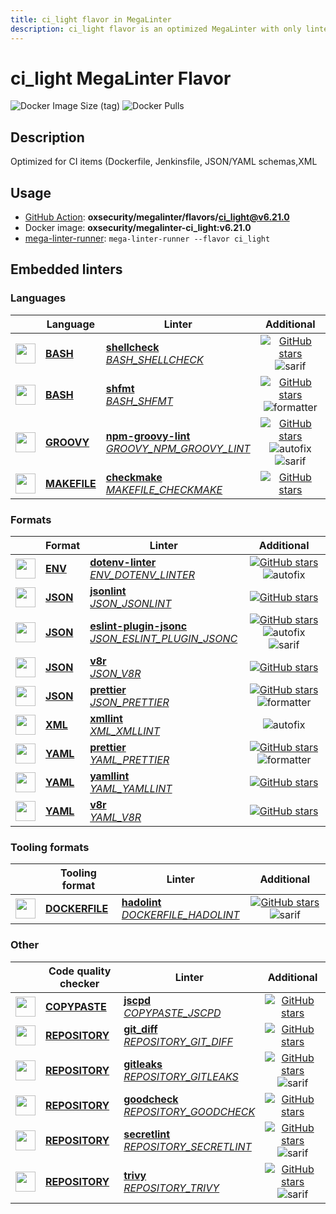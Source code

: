 ```yaml
---
title: ci_light flavor in MegaLinter
description: ci_light flavor is an optimized MegaLinter with only linters related to ci_light projects
---
```

# ci_light MegaLinter Flavor

![Docker Image Size (tag)](https://img.shields.io/docker/image-size/oxsecurity/megalinter-ci_light/v6.21.0)
![Docker Pulls](https://img.shields.io/docker/pulls/oxsecurity/megalinter-ci_light)

## Description

Optimized for CI items (Dockerfile, Jenkinsfile, JSON/YAML schemas,XML

## Usage

- [GitHub Action](https://megalinter.io/6.21.0/installation/#github-action): **oxsecurity/megalinter/flavors/ci_light@v6.21.0**
- Docker image: **oxsecurity/megalinter-ci_light:v6.21.0**
- [mega-linter-runner](https://megalinter.io/6.21.0/mega-linter-runner/): `mega-linter-runner --flavor ci_light`

## Embedded linters

### Languages

|                                                                             <!-- -->                                                                              | Language                                                           | Linter                                                                                                                                                                                   |                                                                                                                     Additional                                                                                                                      |
|:-----------------------------------------------------------------------------------------------------------------------------------------------------------------:|--------------------------------------------------------------------|------------------------------------------------------------------------------------------------------------------------------------------------------------------------------------------|:---------------------------------------------------------------------------------------------------------------------------------------------------------------------------------------------------------------------------------------------------:|
|  <img src="https://github.com/oxsecurity/megalinter/raw/main/docs/assets/icons/bash.ico" alt="" height="32px" class="megalinter-icon"></a> <!-- linter-icon -->   | [**BASH**](https://megalinter.io/6.21.0/descriptors/bash/)         | [**shellcheck**](https://megalinter.io/6.21.0/descriptors/bash_shellcheck/)<br/>[_BASH_SHELLCHECK_](https://megalinter.io/6.21.0/descriptors/bash_shellcheck/)                           |                                [![GitHub stars](https://img.shields.io/github/stars/koalaman/shellcheck?cacheSeconds=3600)](https://github.com/koalaman/shellcheck) ![sarif](https://shields.io/badge/-SARIF-orange)                                |
|  <img src="https://github.com/oxsecurity/megalinter/raw/main/docs/assets/icons/bash.ico" alt="" height="32px" class="megalinter-icon"></a> <!-- linter-icon -->   | [**BASH**](https://megalinter.io/6.21.0/descriptors/bash/)         | [**shfmt**](https://megalinter.io/6.21.0/descriptors/bash_shfmt/)<br/>[_BASH_SHFMT_](https://megalinter.io/6.21.0/descriptors/bash_shfmt/)                                               |                                        [![GitHub stars](https://img.shields.io/github/stars/mvdan/sh?cacheSeconds=3600)](https://github.com/mvdan/sh) ![formatter](https://shields.io/badge/-format-yellow)                                         |
| <img src="https://github.com/oxsecurity/megalinter/raw/main/docs/assets/icons/groovy.ico" alt="" height="32px" class="megalinter-icon"></a> <!-- linter-icon -->  | [**GROOVY**](https://megalinter.io/6.21.0/descriptors/groovy/)     | [**npm-groovy-lint**](https://megalinter.io/6.21.0/descriptors/groovy_npm_groovy_lint/)<br/>[_GROOVY_NPM_GROOVY_LINT_](https://megalinter.io/6.21.0/descriptors/groovy_npm_groovy_lint/) | [![GitHub stars](https://img.shields.io/github/stars/nvuillam/npm-groovy-lint?cacheSeconds=3600)](https://github.com/nvuillam/npm-groovy-lint) ![autofix](https://shields.io/badge/-autofix-green) ![sarif](https://shields.io/badge/-SARIF-orange) |
| <img src="https://github.com/oxsecurity/megalinter/raw/main/docs/assets/icons/default.ico" alt="" height="32px" class="megalinter-icon"></a> <!-- linter-icon --> | [**MAKEFILE**](https://megalinter.io/6.21.0/descriptors/makefile/) | [**checkmake**](https://megalinter.io/6.21.0/descriptors/makefile_checkmake/)<br/>[_MAKEFILE_CHECKMAKE_](https://megalinter.io/6.21.0/descriptors/makefile_checkmake/)                   |                                                           [![GitHub stars](https://img.shields.io/github/stars/mrtazz/checkmake?cacheSeconds=3600)](https://github.com/mrtazz/checkmake)                                                            |

### Formats

|                                                                            <!-- -->                                                                            | Format                                                     | Linter                                                                                                                                                                                             |                                                                                                                          Additional                                                                                                                           |
|:--------------------------------------------------------------------------------------------------------------------------------------------------------------:|------------------------------------------------------------|----------------------------------------------------------------------------------------------------------------------------------------------------------------------------------------------------|:-------------------------------------------------------------------------------------------------------------------------------------------------------------------------------------------------------------------------------------------------------------:|
| <img src="https://github.com/oxsecurity/megalinter/raw/main/docs/assets/icons/env.ico" alt="" height="32px" class="megalinter-icon"></a> <!-- linter-icon -->  | [**ENV**](https://megalinter.io/6.21.0/descriptors/env/)   | [**dotenv-linter**](https://megalinter.io/6.21.0/descriptors/env_dotenv_linter/)<br/>[_ENV_DOTENV_LINTER_](https://megalinter.io/6.21.0/descriptors/env_dotenv_linter/)                            |                           [![GitHub stars](https://img.shields.io/github/stars/dotenv-linter/dotenv-linter?cacheSeconds=3600)](https://github.com/dotenv-linter/dotenv-linter) ![autofix](https://shields.io/badge/-autofix-green)                            |
| <img src="https://github.com/oxsecurity/megalinter/raw/main/docs/assets/icons/json.ico" alt="" height="32px" class="megalinter-icon"></a> <!-- linter-icon --> | [**JSON**](https://megalinter.io/6.21.0/descriptors/json/) | [**jsonlint**](https://megalinter.io/6.21.0/descriptors/json_jsonlint/)<br/>[_JSON_JSONLINT_](https://megalinter.io/6.21.0/descriptors/json_jsonlint/)                                             |                                                                [![GitHub stars](https://img.shields.io/github/stars/prantlf/jsonlint?cacheSeconds=3600)](https://github.com/prantlf/jsonlint)                                                                 |
| <img src="https://github.com/oxsecurity/megalinter/raw/main/docs/assets/icons/json.ico" alt="" height="32px" class="megalinter-icon"></a> <!-- linter-icon --> | [**JSON**](https://megalinter.io/6.21.0/descriptors/json/) | [**eslint-plugin-jsonc**](https://megalinter.io/6.21.0/descriptors/json_eslint_plugin_jsonc/)<br/>[_JSON_ESLINT_PLUGIN_JSONC_](https://megalinter.io/6.21.0/descriptors/json_eslint_plugin_jsonc/) | [![GitHub stars](https://img.shields.io/github/stars/ota-meshi/eslint-plugin-jsonc?cacheSeconds=3600)](https://github.com/ota-meshi/eslint-plugin-jsonc) ![autofix](https://shields.io/badge/-autofix-green) ![sarif](https://shields.io/badge/-SARIF-orange) |
| <img src="https://github.com/oxsecurity/megalinter/raw/main/docs/assets/icons/json.ico" alt="" height="32px" class="megalinter-icon"></a> <!-- linter-icon --> | [**JSON**](https://megalinter.io/6.21.0/descriptors/json/) | [**v8r**](https://megalinter.io/6.21.0/descriptors/json_v8r/)<br/>[_JSON_V8R_](https://megalinter.io/6.21.0/descriptors/json_v8r/)                                                                 |                                                                    [![GitHub stars](https://img.shields.io/github/stars/chris48s/v8r?cacheSeconds=3600)](https://github.com/chris48s/v8r)                                                                     |
| <img src="https://github.com/oxsecurity/megalinter/raw/main/docs/assets/icons/json.ico" alt="" height="32px" class="megalinter-icon"></a> <!-- linter-icon --> | [**JSON**](https://megalinter.io/6.21.0/descriptors/json/) | [**prettier**](https://megalinter.io/6.21.0/descriptors/json_prettier/)<br/>[_JSON_PRETTIER_](https://megalinter.io/6.21.0/descriptors/json_prettier/)                                             |                                    [![GitHub stars](https://img.shields.io/github/stars/prettier/prettier?cacheSeconds=3600)](https://github.com/prettier/prettier) ![formatter](https://shields.io/badge/-format-yellow)                                     |
| <img src="https://github.com/oxsecurity/megalinter/raw/main/docs/assets/icons/xml.ico" alt="" height="32px" class="megalinter-icon"></a> <!-- linter-icon -->  | [**XML**](https://megalinter.io/6.21.0/descriptors/xml/)   | [**xmllint**](https://megalinter.io/6.21.0/descriptors/xml_xmllint/)<br/>[_XML_XMLLINT_](https://megalinter.io/6.21.0/descriptors/xml_xmllint/)                                                    |                                                                                                      ![autofix](https://shields.io/badge/-autofix-green)                                                                                                      |
| <img src="https://github.com/oxsecurity/megalinter/raw/main/docs/assets/icons/yaml.ico" alt="" height="32px" class="megalinter-icon"></a> <!-- linter-icon --> | [**YAML**](https://megalinter.io/6.21.0/descriptors/yaml/) | [**prettier**](https://megalinter.io/6.21.0/descriptors/yaml_prettier/)<br/>[_YAML_PRETTIER_](https://megalinter.io/6.21.0/descriptors/yaml_prettier/)                                             |                                    [![GitHub stars](https://img.shields.io/github/stars/prettier/prettier?cacheSeconds=3600)](https://github.com/prettier/prettier) ![formatter](https://shields.io/badge/-format-yellow)                                     |
| <img src="https://github.com/oxsecurity/megalinter/raw/main/docs/assets/icons/yaml.ico" alt="" height="32px" class="megalinter-icon"></a> <!-- linter-icon --> | [**YAML**](https://megalinter.io/6.21.0/descriptors/yaml/) | [**yamllint**](https://megalinter.io/6.21.0/descriptors/yaml_yamllint/)<br/>[_YAML_YAMLLINT_](https://megalinter.io/6.21.0/descriptors/yaml_yamllint/)                                             |                                                            [![GitHub stars](https://img.shields.io/github/stars/adrienverge/yamllint?cacheSeconds=3600)](https://github.com/adrienverge/yamllint)                                                             |
| <img src="https://github.com/oxsecurity/megalinter/raw/main/docs/assets/icons/yaml.ico" alt="" height="32px" class="megalinter-icon"></a> <!-- linter-icon --> | [**YAML**](https://megalinter.io/6.21.0/descriptors/yaml/) | [**v8r**](https://megalinter.io/6.21.0/descriptors/yaml_v8r/)<br/>[_YAML_V8R_](https://megalinter.io/6.21.0/descriptors/yaml_v8r/)                                                                 |                                                                    [![GitHub stars](https://img.shields.io/github/stars/chris48s/v8r?cacheSeconds=3600)](https://github.com/chris48s/v8r)                                                                     |

### Tooling formats

|                                                                               <!-- -->                                                                               | Tooling format                                                         | Linter                                                                                                                                                                   |                                                                                    Additional                                                                                     |
|:--------------------------------------------------------------------------------------------------------------------------------------------------------------------:|------------------------------------------------------------------------|--------------------------------------------------------------------------------------------------------------------------------------------------------------------------|:---------------------------------------------------------------------------------------------------------------------------------------------------------------------------------:|
| <img src="https://github.com/oxsecurity/megalinter/raw/main/docs/assets/icons/dockerfile.ico" alt="" height="32px" class="megalinter-icon"></a> <!-- linter-icon --> | [**DOCKERFILE**](https://megalinter.io/6.21.0/descriptors/dockerfile/) | [**hadolint**](https://megalinter.io/6.21.0/descriptors/dockerfile_hadolint/)<br/>[_DOCKERFILE_HADOLINT_](https://megalinter.io/6.21.0/descriptors/dockerfile_hadolint/) | [![GitHub stars](https://img.shields.io/github/stars/hadolint/hadolint?cacheSeconds=3600)](https://github.com/hadolint/hadolint) ![sarif](https://shields.io/badge/-SARIF-orange) |

### Other

|                                                                              <!-- -->                                                                               | Code quality checker                                                   | Linter                                                                                                                                                                           |                                                                                        Additional                                                                                         |
|:-------------------------------------------------------------------------------------------------------------------------------------------------------------------:|------------------------------------------------------------------------|----------------------------------------------------------------------------------------------------------------------------------------------------------------------------------|:-----------------------------------------------------------------------------------------------------------------------------------------------------------------------------------------:|
| <img src="https://github.com/oxsecurity/megalinter/raw/main/docs/assets/icons/copypaste.ico" alt="" height="32px" class="megalinter-icon"></a> <!-- linter-icon --> | [**COPYPASTE**](https://megalinter.io/6.21.0/descriptors/copypaste/)   | [**jscpd**](https://megalinter.io/6.21.0/descriptors/copypaste_jscpd/)<br/>[_COPYPASTE_JSCPD_](https://megalinter.io/6.21.0/descriptors/copypaste_jscpd/)                        |                              [![GitHub stars](https://img.shields.io/github/stars/kucherenko/jscpd?cacheSeconds=3600)](https://github.com/kucherenko/jscpd)                               |
|  <img src="https://github.com/oxsecurity/megalinter/raw/main/docs/assets/icons/default.ico" alt="" height="32px" class="megalinter-icon"></a> <!-- linter-icon -->  | [**REPOSITORY**](https://megalinter.io/6.21.0/descriptors/repository/) | [**git_diff**](https://megalinter.io/6.21.0/descriptors/repository_git_diff/)<br/>[_REPOSITORY_GIT_DIFF_](https://megalinter.io/6.21.0/descriptors/repository_git_diff/)         |                                       [![GitHub stars](https://img.shields.io/github/stars/git/git?cacheSeconds=3600)](https://github.com/git/git)                                        |
|  <img src="https://github.com/oxsecurity/megalinter/raw/main/docs/assets/icons/default.ico" alt="" height="32px" class="megalinter-icon"></a> <!-- linter-icon -->  | [**REPOSITORY**](https://megalinter.io/6.21.0/descriptors/repository/) | [**gitleaks**](https://megalinter.io/6.21.0/descriptors/repository_gitleaks/)<br/>[_REPOSITORY_GITLEAKS_](https://megalinter.io/6.21.0/descriptors/repository_gitleaks/)         |  [![GitHub stars](https://img.shields.io/github/stars/zricethezav/gitleaks?cacheSeconds=3600)](https://github.com/zricethezav/gitleaks) ![sarif](https://shields.io/badge/-SARIF-orange)  |
|  <img src="https://github.com/oxsecurity/megalinter/raw/main/docs/assets/icons/default.ico" alt="" height="32px" class="megalinter-icon"></a> <!-- linter-icon -->  | [**REPOSITORY**](https://megalinter.io/6.21.0/descriptors/repository/) | [**goodcheck**](https://megalinter.io/6.21.0/descriptors/repository_goodcheck/)<br/>[_REPOSITORY_GOODCHECK_](https://megalinter.io/6.21.0/descriptors/repository_goodcheck/)     |                               [![GitHub stars](https://img.shields.io/github/stars/sider/goodcheck?cacheSeconds=3600)](https://github.com/sider/goodcheck)                                |
|  <img src="https://github.com/oxsecurity/megalinter/raw/main/docs/assets/icons/default.ico" alt="" height="32px" class="megalinter-icon"></a> <!-- linter-icon -->  | [**REPOSITORY**](https://megalinter.io/6.21.0/descriptors/repository/) | [**secretlint**](https://megalinter.io/6.21.0/descriptors/repository_secretlint/)<br/>[_REPOSITORY_SECRETLINT_](https://megalinter.io/6.21.0/descriptors/repository_secretlint/) | [![GitHub stars](https://img.shields.io/github/stars/secretlint/secretlint?cacheSeconds=3600)](https://github.com/secretlint/secretlint) ![sarif](https://shields.io/badge/-SARIF-orange) |
|  <img src="https://github.com/oxsecurity/megalinter/raw/main/docs/assets/icons/default.ico" alt="" height="32px" class="megalinter-icon"></a> <!-- linter-icon -->  | [**REPOSITORY**](https://megalinter.io/6.21.0/descriptors/repository/) | [**trivy**](https://megalinter.io/6.21.0/descriptors/repository_trivy/)<br/>[_REPOSITORY_TRIVY_](https://megalinter.io/6.21.0/descriptors/repository_trivy/)                     |    [![GitHub stars](https://img.shields.io/github/stars/aquasecurity/trivy?cacheSeconds=3600)](https://github.com/aquasecurity/trivy) ![sarif](https://shields.io/badge/-SARIF-orange)    |

